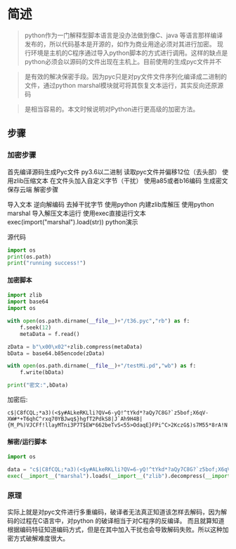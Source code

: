 # 简述

>python作为一门解释型脚本语言是没办法做到像C、java 等语言那样编译发布的，所以代码基本是开源的，如作为商业用途必须对其进行加密。
现行环境是主机的C程序通过导入python脚本的方式进行调用。这样的缺点是python必须会以源码的文件出现在主机上。目前使用的生成pyc文件并不

>是有效的解决保密手段。因为pyc只是对py文件文件序列化编译成二进制的文件，通过python marshal模块就可将其恢复文本运行，其实反向还原源码

>是相当容易的。本文时候说明对Python进行更高级的加密方法。

## 步骤

### 加密步骤

首先编译源码生成Pyc文件
py3.6以二进制 读取pyc文件并偏移12位（去头部）
使用zlib压缩文本
在文件头加入自定义字节（干扰）
使用a85或者b16编码
生成密文保存云端
解密步骤

导入文本
逆向解编码
去掉干扰字节
使用python 内建zlib库解压
使用python marshal 导入解压文本运行
使用exec直接运行文本 exec(import("marshal").load(str))
python演示

源代码



```python
import os
print(os.path)
print("running success!")
```
#### 加密脚本

```python
import zlib
import base64
import os

with open(os.path.dirname(__file__)+"/t36.pyc","rb") as f:
    f.seek(12)
    metaData = f.read()

zData = b"\x00\x02"+zlib.compress(metaData)
bData = base64.b85encode(zData)

with open(os.path.dirname(__file__)+"/testMi.pd","wb") as f:
    f.write(bData)

print("密文:",bData)
```

加密后:
```text
c$|C8fCQL;*a3)(<$y#ALkeRKLli?QV=6-yQ!^tYkd*?aQy7C8G?`z5bof;X6qV-XW#*+T6qhC^rxq70YBJwq$}hgfT2PdkS8|J`Ah9H4B|{M_P%)VJCFf!llayMTni3P7T$EW*662beTvS<55>OdaqE}FPi^C>2KczG$)s7M55*8rA!N|n~0L5P^a{
```

#### 解密/运行脚本
```python
import os

data = "c$|C8fCQL;*a3)(<$y#ALkeRKLli?QV=6-yQ!^tYkd*?aQy7C8G?`z5bof;X6qV-XW#*+T6qhC^rxq70YBJwq$}hgfT2PdkS8|J`Ah9H4B|{M_P%)VJCFf!llayMTni3P7T$EW*662beTvS<55>OdaqE}FPi^C>2KczG$)s7M55*8rA!N|n~0L5P^a{"
exec(__import__("marshal").loads(__import__("zlib").decompress(__import__("base64").b85decode(data)[2:])))
```

### 原理

实际上就是对pyc文件进行多重编码，破译者无法真正知道该怎样去解码，因为解码的过程在C语言中，对python 的破译相当于对C程序的反编译。
而且就算知道根据编码特征知道编码方式，但是在其中加入干扰也会导致解码失败。所以这种加密方式破解难度很大。
